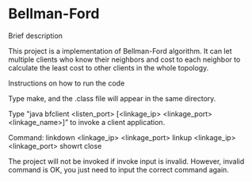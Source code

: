 # Bellman-Ford

Brief description

This project is a implementation of Bellman-Ford algorithm. It can let multiple clients who know their neighbors and cost to each neighbor to calculate the least cost to other clients in the whole topology. 

Instructions on how to run the code

Type make, and the .class file will appear in the same directory. 

Type "java bfclient <listen_port> <timeout> [<linkage_ip> <linkage_port> <linkage_name>]” to invoke a client application.
	
Command:
	linkdown <linkage_ip> <linkage_port>
	linkup <linkage_ip> <linkage_port>
	showrt
	close
	
The project will not be invoked if invoke input is invalid. However, invalid command is OK, you just need to input the correct command again.
